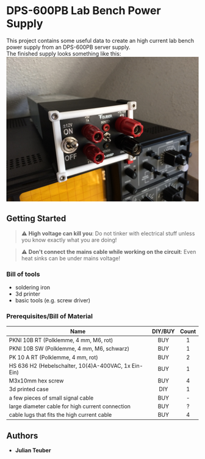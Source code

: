 # DPS-600PB Lab Bench Power Supply

This project contains some useful data to create an high current lab bench power supply from an DPS-600PB server supply.<br/>
The finished supply looks something like this:
![DPS-600PB](IMG_7289.JPG)

## Getting Started

> :warning: **High voltage can kill you**: Do not tinker with electrical stuff unless you know exactly what you are doing!

> :warning: **Don't connect the mains cable while working on the circuit**: Even heat sinks can be under mains voltage!

### Bill of tools

* soldering iron
* 3d printer
* basic tools (e.g. screw driver)

### Prerequisites/Bill of Material

| Name                                                 | DIY/BUY | Count           |
| -------------                                        |:-------------:|:-------------:|
| PKNI 10B RT (Polklemme, 4 mm, M6, rot)               | BUY | 1 |
| PKNI 10B SW (Polklemme, 4 mm, M6, schwarz)           | BUY | 1 |
| PK 10 A RT (Polklemme, 4 mm, rot)                    | BUY | 2 |
| HS 636 H2 (Hebelschalter, 10(4)A-400VAC, 1x Ein-Ein) | BUY | 1 |
| M3x10mm hex screw                                    | BUY | 4 |
| 3d printed case                                      | DIY | 1 |
| a few pieces of small signal cable                   | BUY | - |
| large diameter cable for high current connection     | BUY | ? |
| cable lugs that fits the high current cable          | BUY | 4 |

## Authors

* **Julian Teuber**
